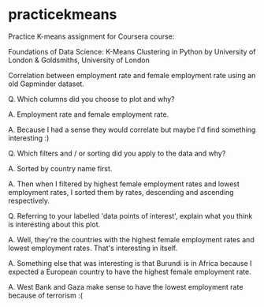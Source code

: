 # practicekmeans

Practice K-means assignment for Coursera course: 

Foundations of Data Science: K-Means Clustering in Python by University of London &amp; Goldsmiths, University of London

Correlation between employment rate and female employment rate using an old Gapminder dataset.


Q. Which columns did you choose to plot and why?

A. Employment rate and female employment rate.

A. Because I had a sense they would correlate but maybe I'd find something interesting :)


Q. Which filters and / or sorting did you apply to the data and why?

A. Sorted by country name first.

A. Then when I filtered by highest female employment rates and lowest employment rates, I sorted them by rates, descending and ascending respectively.


Q. Referring to your labelled 'data points of interest', explain what you think is interesting about this plot.

A. Well, they're the countries with the highest female employment rates and lowest employment rates. That's interesting in itself.

A. Something else that was interesting is that Burundi is in Africa because I expected a European country to have the highest female employment rate.

A. West Bank and Gaza make sense to have the lowest employment rate because of terrorism :(
